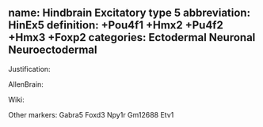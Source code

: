 name: Hindbrain Excitatory type 5
abbreviation: HinEx5
definition: +Pou4f1 +Hmx2 +Pu4f2 +Hmx3 +Foxp2
categories: Ectodermal Neuronal Neuroectodermal
---



Justification:


AllenBrain:


Wiki:

Other markers:
Gabra5
Foxd3
Npy1r
Gm12688
Etv1